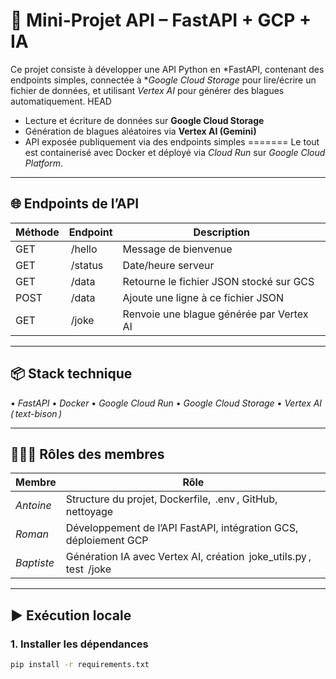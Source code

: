 # 🚀 Mini-Projet API – FastAPI + GCP + IA

Ce projet consiste à développer une API Python en *FastAPI, contenant des endpoints simples, connectée à **Google Cloud Storage* pour lire/écrire un fichier de données, et utilisant *Vertex AI* pour générer des blagues automatiquement.
HEAD
- Lecture et écriture de données sur **Google Cloud Storage**
- Génération de blagues aléatoires via **Vertex AI (Gemini)**
- API exposée publiquement via des endpoints simples
=======
Le tout est containerisé avec Docker et déployé via *Cloud Run* sur *Google Cloud Platform*.

---

## 🌐 Endpoints de l’API

| Méthode | Endpoint   | Description |
|---------|------------|-------------|
| GET     | ⁠ /hello ⁠   | Message de bienvenue |
| GET     | ⁠ /status ⁠  | Date/heure serveur |
| GET     | ⁠ /data ⁠    | Retourne le fichier JSON stocké sur GCS |
| POST    | ⁠ /data ⁠    | Ajoute une ligne à ce fichier JSON |
| GET     | ⁠ /joke ⁠    | Renvoie une blague générée par Vertex AI |

---

## 📦 Stack technique

•⁠  ⁠*FastAPI*
•⁠  ⁠*Docker*
•⁠  ⁠*Google Cloud Run*
•⁠  ⁠*Google Cloud Storage*
•⁠  ⁠*Vertex AI (⁠ text-bison ⁠)*

---

## 🧑‍🤝‍🧑 Rôles des membres

| Membre     | Rôle |
|------------|------|
| *Antoine* | Structure du projet, Dockerfile, ⁠ .env ⁠, GitHub, nettoyage |
| *Roman*   | Développement de l’API FastAPI, intégration GCS, déploiement GCP |
| *Baptiste*| Génération IA avec Vertex AI, création ⁠ joke_utils.py ⁠, test ⁠ /joke ⁠ |

---

## ▶️ Exécution locale

### 1. Installer les dépendances
```bash
pip install -r requirements.txt